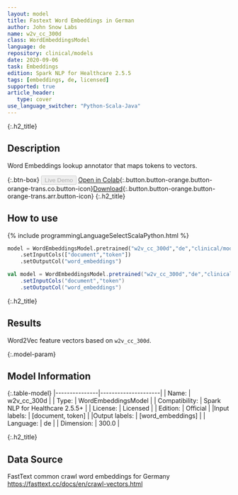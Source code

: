 ```yaml
---
layout: model
title: Fastext Word Embeddings in German
author: John Snow Labs
name: w2v_cc_300d
class: WordEmbeddingsModel
language: de
repository: clinical/models
date: 2020-09-06
task: Embeddings
edition: Spark NLP for Healthcare 2.5.5
tags: [embeddings, de, licensed]
supported: true
article_header:
   type: cover
use_language_switcher: "Python-Scala-Java"
---
```


{:.h2_title}
## Description
Word Embeddings lookup annotator that maps tokens to vectors.

{:.btn-box}
<button class="button button-orange" disabled>Live Demo</button>
[Open in Colab](https://colab.research.google.com/github/JohnSnowLabs/spark-nlp-workshop/blob/master/tutorials/Certification_Trainings/Healthcare/14.German_Healthcare_Models.ipynb){:.button.button-orange.button-orange-trans.co.button-icon}[Download](https://s3.amazonaws.com/auxdata.johnsnowlabs.com/clinical/models/w2v_cc_300d_de_2.5.5_2.4_1599428063692.zip){:.button.button-orange.button-orange-trans.arr.button-icon}
{:.h2_title}
## How to use 
<div class="tabs-box" markdown="1">

{% include programmingLanguageSelectScalaPython.html %}

```python
model = WordEmbeddingsModel.pretrained("w2v_cc_300d","de","clinical/models")
	.setInputCols(["document","token"])
	.setOutputCol("word_embeddings")
```

```scala
val model = WordEmbeddingsModel.pretrained("w2v_cc_300d","de","clinical/models")
	.setInputCols("document","token")
	.setOutputCol("word_embeddings")
```
</div>

{:.h2_title}
## Results
Word2Vec feature vectors based on ``w2v_cc_300d``.

{:.model-param}
## Model Information

{:.table-model}
|---------------|---------------------|
| Name:          | w2v_cc_300d         |
| Type:   | WordEmbeddingsModel |
| Compatibility: | Spark NLP for Healthcare 2.5.5+               |
| License:       | Licensed            |
| Edition:       | Official          |
|Input labels:        | [document, token]     |
|Output labels:       | [word_embeddings]     |
| Language:      | de                  |
| Dimension:    | 300.0               |

{:.h2_title}
## Data Source
FastText common crawl word embeddings for Germany
https://fasttext.cc/docs/en/crawl-vectors.html